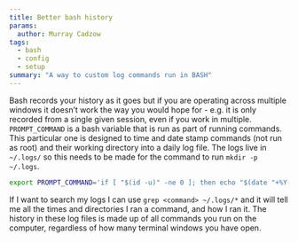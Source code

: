 ```yaml
---
title: Better bash history
params:
  author: Murray Cadzow
tags:
  - bash
  - config
  - setup
summary: "A way to custom log commands run in BASH"
---
```



Bash records your history as it goes but if you are operating across multiple windows it doesn’t work the way you would hope for - e.g. it is only recorded from a single given session, even if you work in multiple. `PROMPT_COMMAND` is a bash variable that is run as part of running commands. This particular one is designed to time and date stamp commands (not run as root) and their working directory into a daily log file. The logs live in `~/.logs/` so this needs to be made for the command to run `mkdir -p ~/.logs`.

```bash {filename=".bashrc"}
export PROMPT_COMMAND='if [ "$(id -u)" -ne 0 ]; then echo "$(date "+%Y-%m-%d.%H:%M:%S") $(pwd) $(history 1)" >> ~/.logs/bash-history-$(date "+%Y-%m-%d").log; fi'
```

If I want to search my logs I can use `grep <command> ~/.logs/*` and it will tell me all the times and directories I ran a command, and how I ran it. The history in these log files is made up of all commands you run on the computer, regardless of how many terminal windows you have open.
